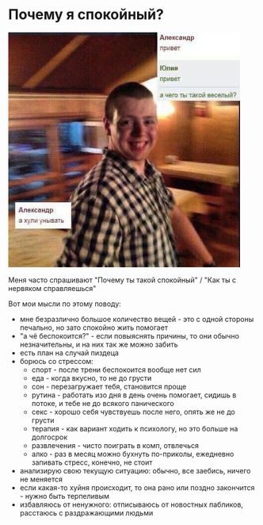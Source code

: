 # Почему я спокойный?

![](../../n/no_despair.jpg)

Меня часто спрашивают "Почему ты такой спокойный" / "Как ты с нервяком справляешься"

Вот мои мысли по этому поводу:

- мне безразлично большое количество вещей - это с одной стороны печально, но зато спокойно жить помогает
- "а чё беспокоится?" - если повыяснять причины, то они обычно незначительны, и на них так же можно забить
- есть план на случай пиздеца
- борюсь со стрессом:
    - спорт - после трени беспокоится вообще нет сил
    - еда - когда вкусно, то не до грусти
    - сон - перезагружает тебя, становится проще
    - рутина - работать изо дня в день очень помогает, сидишь в потоке, и тебе не до всякого панического
    - секс - хорошо себя чувствуешь после него, опять же не до грусти
    - терапия - как вариант ходить к психологу, но это больше на долгосрок
    - развлечения - чисто поиграть в комп, отвлечься
    - алко - раз в месяц можно бухнуть по-приколы, ежедневно запивать стресс, конечно, не стоит
- анализирую свою текущую ситуацию: обычно, все заебись, ничего не меняется
- если какая-то хуйня происходит, то она рано или поздно закончится - нужно быть терпеливым
- избавляюсь от ненужного: отписываюсь от новостных пабликов, расстаюсь с раздражающими людьми 

